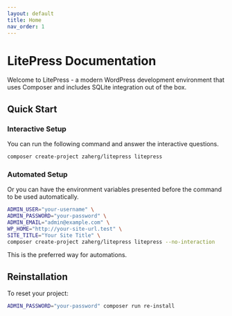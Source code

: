 ```yaml
---
layout: default
title: Home
nav_order: 1
---
```


# LitePress Documentation

Welcome to LitePress - a modern WordPress development environment that uses Composer and includes SQLite integration out of the box.

## Quick Start

### Interactive Setup

You can run the following command and answer the interactive questions.

```bash
composer create-project zaherg/litepress litepress
```

### Automated Setup

Or you can have the environment variables presented before the command to be used automatically.

```bash
ADMIN_USER="your-username" \
ADMIN_PASSWORD="your-password" \
ADMIN_EMAIL="admin@example.com" \
WP_HOME="http://your-site-url.test" \
SITE_TITLE="Your Site Title" \
composer create-project zaherg/litepress litepress --no-interaction
```

This is the preferred way for automations.


## Reinstallation

To reset your project:

```bash
ADMIN_PASSWORD="your-password" composer run re-install
```
